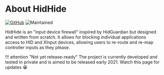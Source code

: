 # About HidHide

[![GitHub](https://img.shields.io/badge/GitHub-yellowgreen?logo=github)](https://github.com/ViGEm/HidHide) ![Maintained](https://img.shields.io/badge/Project%20actively%20maintained-brightgreen)

HidHide is an "input device firewall" inspired by HidGuardian but designed and written from scratch. It allows for blocking individual applications access to HID and XInput devices, allowing users to re-route and re-map controller inputs as they please.

!!! attention "Not yet release-ready"
    The project is currently developed and tested in private and is aimed to be released early 2021. Watch this page for updates 😁
